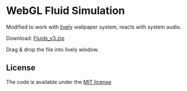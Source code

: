 # WebGL Fluid Simulation
Modified to work with [lively](https://github.com/rocksdanister/lively) wallpaper system, reacts with system audio.

Download: [Fluids_v3.zip](https://github.com/rocksdanister/WebGL-Fluid-Simulation/releases/download/v3/Fluids_v3.zip)

Drag & drop the file into lively window.

## License

The code is available under the [MIT license](LICENSE) 
